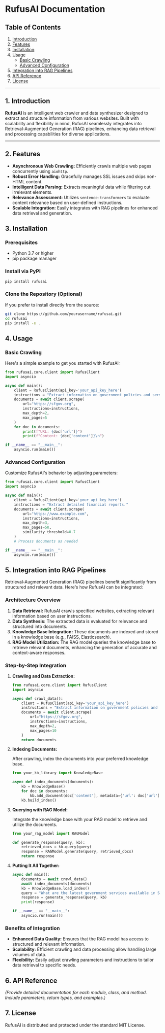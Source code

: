 # **RufusAI Documentation**

## **Table of Contents**

1. [Introduction](#1-introduction)
2. [Features](#2-features)
3. [Installation](#3-installation)
4. [Usage](#4-usage)
   - [Basic Crawling](#basic-crawling)
   - [Advanced Configuration](#advanced-configuration)
5. [Integration into RAG Pipelines](#5-integration-into-rag-pipelines)
6. [API Reference](#6-api-reference)
7. [License](#7-license)


---

## **1. Introduction**

**RufusAI** is an intelligent web crawler and data synthesizer designed to extract and structure information from various websites. Built with scalability and flexibility in mind, RufusAI seamlessly integrates into Retrieval-Augmented Generation (RAG) pipelines, enhancing data retrieval and processing capabilities for diverse applications.

---

## **2. Features**

- **Asynchronous Web Crawling:** Efficiently crawls multiple web pages concurrently using `aiohttp`.
- **Robust Error Handling:** Gracefully manages SSL issues and skips non-HTML content.
- **Intelligent Data Parsing:** Extracts meaningful data while filtering out irrelevant elements.
- **Relevance Assessment:** Utilizes `sentence-transformers` to evaluate content relevance based on user-defined instructions.
- **Scalable Integration:** Easily integrates with RAG pipelines for enhanced data retrieval and generation.


## **3. Installation**

### **Prerequisites**

- Python 3.7 or higher
- pip package manager

### **Install via PyPI**

```bash
pip install rufusai
```

### **Clone the Repository (Optional)**

If you prefer to install directly from the source:

```bash
git clone https://github.com/yourusername/rufusai.git
cd rufusai
pip install -e .
```

## **4. Usage**

### **Basic Crawling**

Here's a simple example to get you started with RufusAI:

```python
from rufusai.core.client import RufusClient
import asyncio

async def main():
    client = RufusClient(api_key='your_api_key_here')
    instructions = "Extract information on government policies and services."
    documents = await client.scrape(
        url="https://sfgov.org",
        instructions=instructions,
        max_depth=2,
        max_pages=5
    )
    for doc in documents:
        print(f"URL: {doc['url']}")
        print(f"Content: {doc['content']}\n")

if __name__ == "__main__":
    asyncio.run(main())
```

### **Advanced Configuration**

Customize RufusAI's behavior by adjusting parameters:

```python
from rufusai.core.client import RufusClient
import asyncio

async def main():
    client = RufusClient(api_key='your_api_key_here')
    instructions = "Extract detailed financial reports."
    documents = await client.scrape(
        url="https://www.example.com",
        instructions=instructions,
        max_depth=3,
        max_pages=50,
        similarity_threshold=0.7
    )
    # Process documents as needed

if __name__ == "__main__":
    asyncio.run(main())
```

## **5. Integration into RAG Pipelines**

Retrieval-Augmented Generation (RAG) pipelines benefit significantly from structured and relevant data. Here's how RufusAI can be integrated:

### **Architecture Overview**

1. **Data Retrieval:** RufusAI crawls specified websites, extracting relevant information based on user instructions.
2. **Data Synthesis:** The extracted data is evaluated for relevance and structured into documents.
3. **Knowledge Base Integration:** These documents are indexed and stored in a knowledge base (e.g., FAISS, Elasticsearch).
4. **RAG Model Utilization:** The RAG model queries the knowledge base to retrieve relevant documents, enhancing the generation of accurate and context-aware responses.

### **Step-by-Step Integration**

1. **Crawling and Data Extraction:**

   ```python
   from rufusai.core.client import RufusClient
   import asyncio

   async def crawl_data():
       client = RufusClient(api_key='your_api_key_here')
       instructions = "Extract information on government policies and services."
       documents = await client.scrape(
           url="https://sfgov.org",
           instructions=instructions,
           max_depth=2,
           max_pages=10
       )
       return documents
   ```

2. **Indexing Documents:**

   After crawling, index the documents into your preferred knowledge base.

   ```python
   from your_kb_library import KnowledgeBase

   async def index_documents(documents):
       kb = KnowledgeBase()
       for doc in documents:
           kb.add_document(doc['content'], metadata={'url': doc['url']})
       kb.build_index()
   ```

3. **Querying with RAG Model:**

   Integrate the knowledge base with your RAG model to retrieve and utilize the documents.

   ```python
   from your_rag_model import RAGModel

   def generate_response(query, kb):
       retrieved_docs = kb.query(query)
       response = RAGModel.generate(query, retrieved_docs)
       return response
   ```

4. **Putting It All Together:**

   ```python
   async def main():
       documents = await crawl_data()
       await index_documents(documents)
       kb = KnowledgeBase.load_index()
       query = "What are the latest government services available in San Francisco?"
       response = generate_response(query, kb)
       print(response)

   if __name__ == "__main__":
       asyncio.run(main())
   ```

### **Benefits of Integration**

- **Enhanced Data Quality:** Ensures that the RAG model has access to structured and relevant information.
- **Scalability:** Efficient crawling and data processing allow handling large volumes of data.
- **Flexibility:** Easily adjust crawling parameters and instructions to tailor data retrieval to specific needs.

## **6. API Reference**

*(Provide detailed documentation for each module, class, and method. Include parameters, return types, and examples.)*

## **7. License**
RufusAI is distributed and protected under the standard MIT License.

